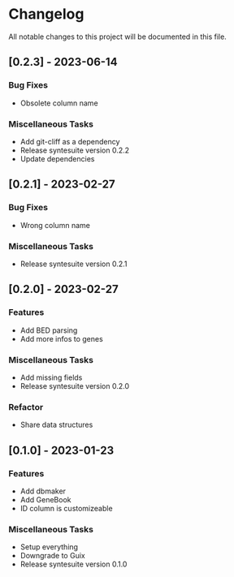 # Changelog

All notable changes to this project will be documented in this file.

## [0.2.3] - 2023-06-14

### Bug Fixes

- Obsolete column name

### Miscellaneous Tasks

- Add git-cliff as a dependency
- Release syntesuite version 0.2.2
- Update dependencies

## [0.2.1] - 2023-02-27

### Bug Fixes

- Wrong column name

### Miscellaneous Tasks

- Release syntesuite version 0.2.1

## [0.2.0] - 2023-02-27

### Features

- Add BED parsing
- Add more infos to genes

### Miscellaneous Tasks

- Add missing fields
- Release syntesuite version 0.2.0

### Refactor

- Share data structures

## [0.1.0] - 2023-01-23

### Features

- Add dbmaker
- Add GeneBook
- ID column is customizeable

### Miscellaneous Tasks

- Setup everything
- Downgrade to Guix
- Release syntesuite version 0.1.0

<!-- generated by git-cliff -->
